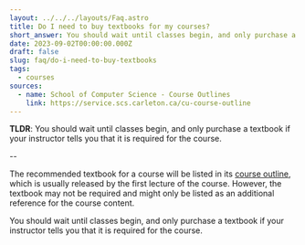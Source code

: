 ```yaml
---
layout: ../../../layouts/Faq.astro
title: Do I need to buy textbooks for my courses?
short_answer: You should wait until classes begin, and only purchase a textbook if your instructor tells you that it is required for the course.
date: 2023-09-02T00:00:00.000Z
draft: false
slug: faq/do-i-need-to-buy-textbooks
tags:
  - courses
sources:
  - name: School of Computer Science - Course Outlines
    link: https://service.scs.carleton.ca/cu-course-outline
---
```


**TLDR**: You should wait until classes begin, and only purchase a textbook if your instructor tells you that it is required for the course.

--

The recommended textbook for a course will be listed in its [course outline](https://service.scs.carleton.ca/cu-course-outline), which is usually released by the first lecture of the course. However, the textbook may not be required and might only be listed as an additional reference for the course content.

You should wait until classes begin, and only purchase a textbook if your instructor tells you that it is required for the course.
